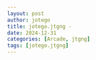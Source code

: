 ```yaml
---
layout: post
author: jotego
title: jotego.jtgng - 
date: 2024-12-31
categories: [Arcade, jtgng]
tags: [jotego.jtgng]
---
```


